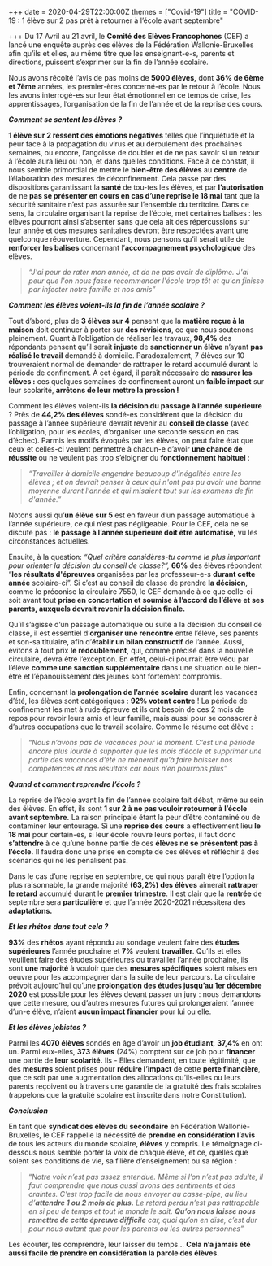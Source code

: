 +++
date = 2020-04-29T22:00:00Z
themes = ["Covid-19"]
title = "COVID-19 : 1 élève sur 2 pas prêt à retourner à l’école avant septembre"

+++
Du 17 Avril au 21 avril, le **Comité des Elèves Francophones** (CEF) a lancé une enquête auprès des élèves de la Fédération Wallonie-Bruxelles afin qu’ils et elles, au même titre que les enseignant-e-s, parents et directions, puissent s’exprimer sur la fin de l’année scolaire.

Nous avons récolté l’avis de pas moins de **5000 élèves,** dont **36% de 6ème et 7ème** années, les premier-ères concerné-es par le retour à l’école. Nous les avons interrogé-es sur leur état émotionnel en ce temps de crise, les apprentissages, l’organisation de la fin de l’année et de la reprise des cours.

**_Comment se sentent les élèves ?_**

**1 élève sur 2 ressent des émotions négatives** telles que l’inquiétude et la peur face à la propagation du virus et au déroulement des prochaines semaines, ou encore, l’angoisse de doubler et de ne pas savoir si un retour à l’école aura lieu ou non, et dans quelles conditions. Face à ce constat, il nous semble primordial de mettre le **bien-être des élèves** au **centre** de l’élaboration des mesures de déconfinement. Cela passe par des dispositions garantissant la **santé** de tou-tes les élèves, et par **l’autorisation** de ne **pas se présenter en cours en cas d’une reprise le 18 mai** tant que la sécurité sanitaire n’est pas assurée sur l’ensemble du territoire. Dans ce sens, la circulaire organisant la reprise de l’école, met certaines balises : les élèves pourront ainsi s’absenter sans que cela ait des répercussions sur leur année et des mesures sanitaires devront être respectées avant une quelconque réouverture. Cependant, nous pensons qu’il serait utile de **renforcer les balises** concernant l’**accompagnement psychologique** des élèves.

> _“J'ai peur de rater mon année, et de ne pas avoir de diplôme. J'ai peur que l'on nous fasse recommencer l'école trop tôt et qu'on finisse par infecter notre famille et nos amis”_

**_Comment les élèves voient-ils la fin de l’année scolaire ?_**

Tout d’abord, plus de **3 élèves sur 4** pensent que la **matière reçue à la maison** doit continuer à porter sur **des révisions**, ce que nous soutenons pleinement. Quant à l’obligation de réaliser les travaux, **98,4%** des répondants pensent qu’il serait **injuste** de **sanctionner un élève** n’ayant **pas réalisé le travail** demandé à domicile. Paradoxalement, 7 élèves sur 10 trouveraient normal de demander de rattraper le retard accumulé durant la période de confinement. À cet égard, il paraît nécessaire de **rassurer les élèves :** ces quelques semaines de confinement auront un **faible impact** sur leur scolarité, **arrêtons de leur mettre la pression !**

Comment les élèves voient-ils **la décision du passage à l’année supérieure** ? Près de **44,2% des élèves** sondé-es considèrent que la décision du passage à l’année supérieure devrait revenir au **conseil de classe** (avec l’obligation, pour les écoles, d’organiser une seconde session en cas d’échec). Parmis les motifs évoqués par les élèves, on peut faire état que ceux et celles-ci veulent permettre à chacun-e d’avoir **une chance de réussite** ou ne veulent pas trop s’éloigner du **fonctionnement habituel** :

> _“Travailler à domicile engendre beaucoup d'inégalités entre les élèves ; et on devrait penser à ceux qui n'ont pas pu avoir une bonne moyenne durant l'année et qui misaient tout sur les examens de fin d'année.”_

Notons aussi qu’**un élève sur 5** est en faveur d’un passage automatique à l’année supérieure, ce qui n’est pas négligeable. Pour le CEF, cela ne se discute pas : **le passage à l’année supérieure doit être automatisé,** vu les circonstances actuelles.

Ensuite, à la question: _“Quel critère considères-tu comme le plus important pour orienter la décision du conseil de classe?”,_ **66%** des élèves répondent “**les résultats d'épreuves** organisées par les professeur-e-s **durant cette année** scolaire-ci”. Si c’est au conseil de classe de prendre **la décision**, comme le préconise la circulaire 7550, le CEF demande à ce que celle-ci soit avant tout **prise en** **concertation et soumise à l’accord de l’élève et ses parents, auxquels devrait revenir la décision finale.**

Qu’il s’agisse d’un passage automatique ou suite à la décision du conseil de classe, il est essentiel d’**organiser une rencontre** entre l’élève, ses parents et son-sa titulaire, afin d’**établir un bilan constructif** de l’année. Aussi, évitons à tout prix **le redoublement**, qui, comme précisé dans la nouvelle circulaire, devra être l’exception. En effet, celui-ci pourrait être vécu par l’élève **comme une sanction supplémentaire** dans une situation où le bien-être et l’épanouissement des jeunes sont fortement compromis.

Enfin, concernant la **prolongation de l’année scolaire** durant les vacances d’été, les élèves sont catégoriques : **92% votent contre** ! La période de confinement les met à rude épreuve et ils ont besoin de ces 2 mois de repos pour revoir leurs amis et leur famille, mais aussi pour se consacrer à d’autres occupations que le travail scolaire. Comme le résume cet élève :

> “_Nous n’avons pas de vacances pour le moment. C’est une période encore plus lourde à supporter que les mois d’école et supprimer une partie des vacances d’été ne mènerait qu’à faire baisser nos compétences et nos résultats car nous n’en pourrons plus”_

**_Quand et comment reprendre l’école ?_**

La reprise de l’école avant la fin de l’année scolaire fait débat, même au sein des élèves. En effet, ils sont **1 sur 2 à ne pas vouloir retourner à l’école avant septembre.** La raison principale étant la peur d’être contaminé ou de contaminer leur entourage. Si une **reprise des cours** a effectivement lieu **le 18 mai** pour certain-es, si leur école rouvre leurs portes, il faut donc **s’attendre** à ce qu’une bonne partie de ces **élèves ne se présentent pas à l’école.** Il faudra donc une prise en compte de ces élèves et réfléchir à des scénarios qui ne les pénalisent pas.

Dans le cas d’une reprise en septembre, ce qui nous paraît être l’option la plus raisonnable, la grande majorité **(63,2%) des élèves** aimerait **rattraper le retard** accumulé durant le **premier trimestre**. Il est clair que la **rentrée** de septembre sera **particulière** et que l’année 2020-2021 nécessitera des **adaptations.**

**_Et les rhétos dans tout cela ?_**

**93%** des **rhétos** ayant répondu au sondage veulent faire des **études supérieures** l’année prochaine et **7%** veulent **travailler**. Qu’ils et elles veuillent faire des études supérieures ou travailler l’année prochaine, ils sont **une majorité** à vouloir que des **mesures spécifiques** soient mises en oeuvre pour les accompagner dans la suite de leur parcours. La circulaire prévoit aujourd’hui qu’une **prolongation des études jusqu’au 1er décembre 2020** est possible pour les élèves devant passer un jury : nous demandons que cette mesure, ou d’autres mesures futures qui prolongeraient l’année d’un-e élève, n’aient **aucun impact financier** pour lui ou elle.

**_Et les élèves jobistes ?_**

Parmi les **4070 élèves** sondés en âge d’avoir un **job étudiant**, **37,4%** en ont un. Parmi eux-elles, **373 élèves** (24%) comptent sur ce job pour **financer** une partie de **leur scolarité.** Ils - Elles demandent, en toute légitimité, que des **mesures** soient prises pour **réduire l’impact** de cette **perte financière**, que ce soit par une augmentation des allocations qu’ils-elles ou leurs parents reçoivent ou à travers une garantie de la gratuité des frais scolaires (rappelons que la gratuité scolaire est inscrite dans notre Constitution).

**_Conclusion_**

En tant que **syndicat des élèves du secondaire** en Fédération Wallonie-Bruxelles, le CEF rappelle la nécessité de **prendre en considération l’avis** de tous les acteurs du monde scolaire, **élèves** y compris. Le témoignage ci-dessous nous semble porter la voix de chaque élève, et ce, quelles que soient ses conditions de vie, sa filière d’enseignement ou sa région :

> “_Notre voix n’est pas assez entendue. Même si l’on n’est pas adulte, il faut comprendre que nous aussi avons des sentiments et des craintes. C’est trop facile de nous envoyer au casse-pipe, au lieu d’**attendre 1 ou 2 mois de plus.** Le retard perdu n’est pas rattrapable en si peu de temps et tout le monde le sait. **Qu’on nous laisse nous remettre de cette épreuve difficile** car, quoi qu’on en dise, c’est dur pour nous autant que pour les parents ou les autres personnes”_

  
Les écouter, les comprendre, leur laisser du temps… **Cela n’a jamais été aussi facile de prendre en considération la parole des élèves.**